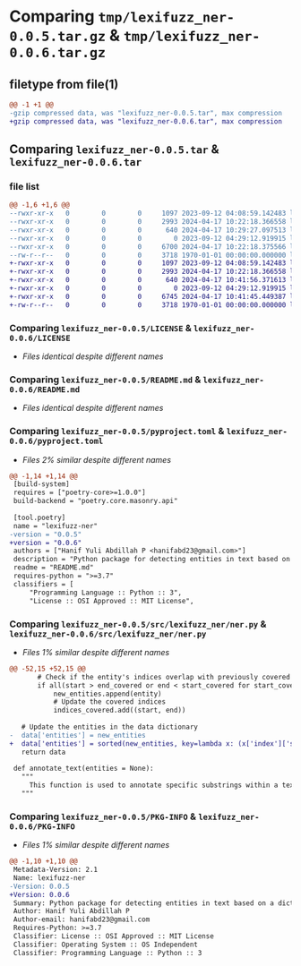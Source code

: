 # Comparing `tmp/lexifuzz_ner-0.0.5.tar.gz` & `tmp/lexifuzz_ner-0.0.6.tar.gz`

## filetype from file(1)

```diff
@@ -1 +1 @@
-gzip compressed data, was "lexifuzz_ner-0.0.5.tar", max compression
+gzip compressed data, was "lexifuzz_ner-0.0.6.tar", max compression
```

## Comparing `lexifuzz_ner-0.0.5.tar` & `lexifuzz_ner-0.0.6.tar`

### file list

```diff
@@ -1,6 +1,6 @@
--rwxr-xr-x   0        0        0     1097 2023-09-12 04:08:59.142483 lexifuzz_ner-0.0.5/LICENSE
--rwxr-xr-x   0        0        0     2993 2024-04-17 10:22:18.366558 lexifuzz_ner-0.0.5/README.md
--rwxr-xr-x   0        0        0      640 2024-04-17 10:29:27.097513 lexifuzz_ner-0.0.5/pyproject.toml
--rwxr-xr-x   0        0        0        0 2023-09-12 04:29:12.919915 lexifuzz_ner-0.0.5/src/lexifuzz_ner/__init__.py
--rwxr-xr-x   0        0        0     6700 2024-04-17 10:22:18.375566 lexifuzz_ner-0.0.5/src/lexifuzz_ner/ner.py
--rw-r--r--   0        0        0     3718 1970-01-01 00:00:00.000000 lexifuzz_ner-0.0.5/PKG-INFO
+-rwxr-xr-x   0        0        0     1097 2023-09-12 04:08:59.142483 lexifuzz_ner-0.0.6/LICENSE
+-rwxr-xr-x   0        0        0     2993 2024-04-17 10:22:18.366558 lexifuzz_ner-0.0.6/README.md
+-rwxr-xr-x   0        0        0      640 2024-04-17 10:41:56.371613 lexifuzz_ner-0.0.6/pyproject.toml
+-rwxr-xr-x   0        0        0        0 2023-09-12 04:29:12.919915 lexifuzz_ner-0.0.6/src/lexifuzz_ner/__init__.py
+-rwxr-xr-x   0        0        0     6745 2024-04-17 10:41:45.449387 lexifuzz_ner-0.0.6/src/lexifuzz_ner/ner.py
+-rw-r--r--   0        0        0     3718 1970-01-01 00:00:00.000000 lexifuzz_ner-0.0.6/PKG-INFO
```

### Comparing `lexifuzz_ner-0.0.5/LICENSE` & `lexifuzz_ner-0.0.6/LICENSE`

 * *Files identical despite different names*

### Comparing `lexifuzz_ner-0.0.5/README.md` & `lexifuzz_ner-0.0.6/README.md`

 * *Files identical despite different names*

### Comparing `lexifuzz_ner-0.0.5/pyproject.toml` & `lexifuzz_ner-0.0.6/pyproject.toml`

 * *Files 2% similar despite different names*

```diff
@@ -1,14 +1,14 @@
 [build-system]
 requires = ["poetry-core>=1.0.0"]
 build-backend = "poetry.core.masonry.api"
 
 [tool.poetry]
 name = "lexifuzz-ner"
-version = "0.0.5"
+version = "0.0.6"
 authors = ["Hanif Yuli Abdillah P <hanifabd23@gmail.com>"]
 description = "Python package for detecting entities in text based on a dictionary and fuzzy similarity"
 readme = "README.md"
 requires-python = ">=3.7"
 classifiers = [
     "Programming Language :: Python :: 3",
     "License :: OSI Approved :: MIT License",
```

### Comparing `lexifuzz_ner-0.0.5/src/lexifuzz_ner/ner.py` & `lexifuzz_ner-0.0.6/src/lexifuzz_ner/ner.py`

 * *Files 1% similar despite different names*

```diff
@@ -52,15 +52,15 @@
       # Check if the entity's indices overlap with previously covered indices
       if all(start > end_covered or end < start_covered for start_covered, end_covered in indices_covered):
           new_entities.append(entity)
           # Update the covered indices
           indices_covered.add((start, end))
 
   # Update the entities in the data dictionary
-  data['entities'] = new_entities
+  data['entities'] = sorted(new_entities, key=lambda x: (x['index']['start']))
   return data
 
 def annotate_text(entities = None):
   """
     This function is used to annotate specific substrings within a text by adding custom tags around them, making it useful for highlighting or marking specific entities or elements within the text.
   """
```

### Comparing `lexifuzz_ner-0.0.5/PKG-INFO` & `lexifuzz_ner-0.0.6/PKG-INFO`

 * *Files 1% similar despite different names*

```diff
@@ -1,10 +1,10 @@
 Metadata-Version: 2.1
 Name: lexifuzz-ner
-Version: 0.0.5
+Version: 0.0.6
 Summary: Python package for detecting entities in text based on a dictionary and fuzzy similarity
 Author: Hanif Yuli Abdillah P
 Author-email: hanifabd23@gmail.com
 Requires-Python: >=3.7
 Classifier: License :: OSI Approved :: MIT License
 Classifier: Operating System :: OS Independent
 Classifier: Programming Language :: Python :: 3
```

